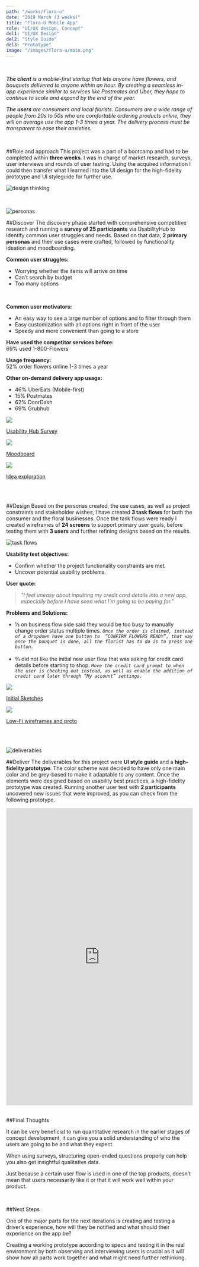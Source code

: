 ```yaml
---
path: "/works/flora-u"
date: "2019 March (3 weeks)"
title: "Flora-U Mobile App"
role: "UI/UX design, Concept"
del1: "UI/UX Design"
del2: "Style Guide"
del3: "Prototype"
image: "/images/flora-u/main.png"
---
```


[design-thinking]: /images/flora-u/design-thinking.png "Design thinking"
[personas]: /images/flora-u/personas.png "Personas"
[taskflows]: /images/flora-u/taskflows.png "Task flows"
[deliverables]: /images/flora-u/deliverables.png "Deliverables"

<br />
<div class="Works__block Container-slim">

_**The client** is a mobile-first startup that lets anyone have flowers, and bouquets delivered to anyone within an hour. By creating a seamless in-app experience similar to services like Postmates and Uber, they hope to continue to scale and expand by the end of the year._

_**The users** are consumers and local florists. Consumers are a wide range of people from 20s to 50s who are comfortable ordering products online, they will on average use the app 1-3 times a year. The delivery process must be transparent to ease their anxieties._
</div>
<br />
<div class="Container-slim">

##Role and approach
This project was a part of a bootcamp and had to be completed within **three weeks**. I was in charge of market research, surveys, user interviews and rounds of user testing. Using the acquired information I could then transfer what I learned into the UI design for the high-fidelity prototype and UI styleguide for further use.

![design thinking][design-thinking]

</div>
<br />
<!-- two col layout -->
<div class="Works__grid__half Container__overflow">
<!-- image -->
<div class="Works__main__img">

![personas][personas]

</div><!-- image end -->
<!-- text -->
<div class="Works__main__txt self-center">

##Discover
The discovery phase started with comprehensive competitive research and running a **survey of 25 participants** via UsabilityHub to identify common user struggles and needs. Based on that data, **2 primary personas** and their use cases were crafted, followed by functionality ideation and moodboarding.

</div><!-- text end -->
<!-- text -->
<div class="Works__main__txt">

**Common user struggles:** <br/>
- Worrying whether the items will arrive on time
- Can’t search by budget
- Too many options

<br>

**Common user motivators:** <br/>
- An easy way to see a large number of options and to filter through them
- Easy customization with all options right in front of the user
- Speedy and more convenient than going to a store

</div><!-- text end -->
<!-- text -->
<div class="Works__main__txt">

**Have used the competitor services before:** <br/>
69% used 1-800-Flowers

**Usage frequency:** <br/>
52% order flowers online 1-3 times a year

**Other on-demand delivery app usage:**
- 46% UberEats (Mobile-first)
- 15% Postmates
- 62% DoorDash
- 69% Grubhub

</div><!-- text end -->
</div><!-- two col layout end -->
<!-- two col layout -->
<div class="Works__grid__third Container__overflow">
  <a href="" class="Works__modalImg" onClick="openImg('/images/flora-u/usabilityhub.png')">
    <img src="/images/flora-u/usabilityhub.png" />
    <p>Usability Hub Survey</p>
  </a>
  <a href="" class="Works__modalImg" onClick="openImg('/images/flora-u/moodboard.png')">
    <img src="/images/flora-u/moodboard.png" />
    <p>Moodboard</p>
  </a>
  <a href="" class="Works__modalImg" onClick="openImg('/images/flora-u/sketch.jpg')">
    <img src="/images/flora-u/sketch.jpg" />
    <p>Idea exploration</p>
  </a>
</div>
<br />
<br />
<!-- two col layout -->
<div class="Works__grid__half Container__overflow">
<!-- text -->
<div class="Works__main__txt">

##Design
Based on the personas created, the use cases, as well as project constraints and stakeholder wishes, I have created **3 task flows** for both the consumer and the floral businesses. Once the task flows were ready I created wireframes of **24 screens** to support primary user goals, before testing them with **3 users** and further refining designs based on the results.

</div><!-- text end -->
<!-- img -->
<div class="Works__main__img">

![task flows][taskflows]

</div><!-- img end -->
<!-- text -->
<div class="Works__main__txt">

**Usability test objectives:**
- Confirm whether the project functionality constraints are met.
- Uncover potential usability problems.

**User quote:**
>_"I feel uneasy about inputting my credit card details into a new app, especially before I have seen what I’m going to be paying for."_

</div><!-- text end -->
<!-- text -->
<div class="Works__main__txt">

**Problems and Solutions:**
- ⅓ on business flow side said they would be too busy to manually change order status multiple times.
_`Once the order is claimed, instead of a dropdown have one button to  “CONFIRM FLOWERS READY”, that way once the bouquet is done, all the florist has to do is to press one button.`_
<br><br>
- ⅔ did not like the initial new user flow that was asking for credit card details before starting to shop. 
_`Move the credit card prompt to when the user is checking out instead, as well as enable the addition of credit card later through “My account” settings.`_

</div><!-- text end -->
<a href="" class="Works__modalImg" onClick="openImg('/images/flora-u/initial-sketches.jpg')">
  <img src="/images/flora-u/initial-sketches.jpg" />
  <p>Initial Sketches</p>
</a>
<a href="" class="Works__modalImg" onClick="openImg('/images/flora-u/low-fidelity.png')">
  <img src="/images/flora-u/low-fidelity.png" />
  <p>Low-Fi wireframes and proto</p>
</a>
</div><!-- two col layout end -->
<br />
<br />
<!-- two col layout -->
<div class="Works__grid__half Container__overflow">
<!-- img -->
<div class="Works__main__img">

![deliverables][deliverables]

</div><!-- img end -->
<!-- text -->
<div class="Works__main__txt">

##Deliver
The deliverables for this project were **UI style guide** and a **high-fidelity prototype**. The color scheme was decided to have only one main color and be grey-based to make it adaptable to any content. Once the elements were designed based on usability best practices, a high-fidelity prototype was created. Running another user test with **2 participants** uncovered new issues that were improved, as you can check from the following prototype.

</div><!-- text end -->
</div><!-- two col layout end -->
<div class="Container__overflow">
<iframe style="border: none;" width="100%" height="800px" src="https://www.figma.com/embed?embed_host=share&url=https%3A%2F%2Fwww.figma.com%2Fproto%2FRrxXxip92PT37FHrVaWz0KyT%2FFloraU%3Fnode-id%3D48%253A1027%26viewport%3D291%252C333%252C0.122203%26scaling%3Dscale-down" allowfullscreen></iframe>
</div>
<br />
<div class="Container-slim">

##Final Thoughts

It can be very beneficial to run quantitative research in the earlier stages of concept development, it can give you a solid understanding of who the users are going to be and what they expect.

When using surveys, structuring open-ended questions properly can help you also get insightful qualitative data.

Just because a certain user flow is used in one of the top products, doesn’t mean that users necessarily like it or that it will work well within your product.

</div>
<br />
<div class="Container-slim">

##Next Steps

One of the major parts for the next iterations is creating and testing a driver’s experience, how will they be notified and what should their experience on the app be?

Creating a working prototype according to specs and testing it in the real environment by both observing and interviewing users is crucial as it will show how all parts work together and what might need further rethinking.

</div>
